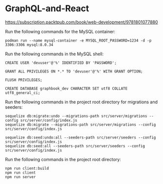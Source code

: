 # GraphQL-and-React

https://subscription.packtpub.com/book/web-development/9781801077880

Run the following commands for the MySQL container:
```shell
podman run --name mysql-container -e MYSQL_ROOT_PASSWORD=1234 -d -p 3306:3306 mysql:8.0.34
```

Run the following commands in the MySQL shell:
```text
CREATE USER 'devuser'@'%' IDENTIFIED BY 'PASSWORD';

GRANT ALL PRIVILEGES ON *.* TO 'devuser'@'%' WITH GRANT OPTION;

FLUSH PRIVILEGES;

CREATE DATABASE graphbook_dev CHARACTER SET utf8 COLLATE utf8_general_ci;
```

Run the following commands in the project root directory for migrations and seeders:
```shell
sequelize db:migrate:undo --migrations-path src/server/migrations --config src/server/config/index.js
sequelize db:migrate --migrations-path src/server/migrations --config src/server/config/index.js

sequelize db:seed:undo:all --seeders-path src/server/seeders --config src/server/config/index.js
sequelize db:seed:all --seeders-path src/server/seeders --config src/server/config/index.js
```

Run the following commands in the project root directory:
```shell
npm run client:build
npm run client
npm run server
```

